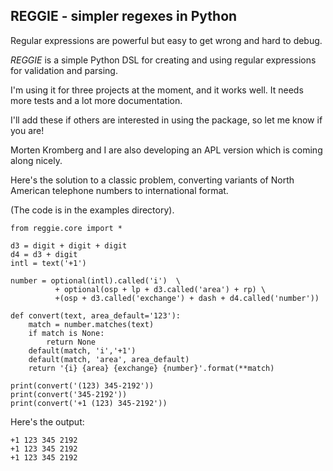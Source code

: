 ## REGGIE - simpler regexes in Python

Regular expressions are powerful but easy to get wrong and hard to debug.

*REGGIE* is a simple Python DSL for creating and using regular expressions for validation and parsing.

I'm using it for three projects at the moment, and it works well.
It needs more tests and a lot more documentation.

I'll add these if others are interested in using the package,
so let me know if you are!

Morten Kromberg and I are also developing an APL version which is coming along nicely.

Here's the solution to a classic problem, converting variants of North American
telephone numbers to international format.

(The code is in the examples directory).

    from reggie.core import *
    
    d3 = digit + digit + digit
    d4 = d3 + digit
    intl = text('+1')
    
    number = optional(intl).called('i')  \
              + optional(osp + lp + d3.called('area') + rp) \
              +(osp + d3.called('exchange') + dash + d4.called('number'))
    
    def convert(text, area_default='123'):
        match = number.matches(text)
        if match is None:
            return None
        default(match, 'i','+1')
        default(match, 'area', area_default)
        return '{i} {area} {exchange} {number}'.format(**match)
    
    print(convert('(123) 345-2192'))
    print(convert('345-2192'))
    print(convert('+1 (123) 345-2192'))
    
Here's the output:

    +1 123 345 2192
    +1 123 345 2192
    +1 123 345 2192


